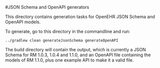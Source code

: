 #JSON Schema and OpenAPI generators

This directory contains generation tasks for OpenEHR JSON Schema and OpenAPI models.

To generate, go to this directory in the commandline and run:

```shell script
../gradlew clean generateJsonSchema generateOpenAPI
```

The build directory will contain the output, which is currently a JSON Schema for RM 1.0.3, 1.0.4 and 1.1.0, and an OpenAPI 
file containing the models of RM 1.1.0, plus one example API to make it a valid file.